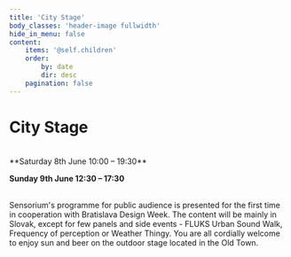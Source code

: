 ```yaml
---
title: 'City Stage'
body_classes: 'header-image fullwidth'
hide_in_menu: false
content:
    items: '@self.children'
    order:
        by: date
        dir: desc
    pagination: false
---
```


# City Stage
<br>
**Saturday 8th June 10:00 – 19:30**<br>

**Sunday 9th June 12:30 – 17:30**<br>

<br>
Sensorium's programme for public audience is presented for the first time in cooperation with Bratislava Design Week. The content will be mainly in Slovak, except for few panels and side events - FLUKS Urban Sound Walk, Frequency of perception or Weather Thingy. 
You are all cordially welcome to enjoy sun and beer on the outdoor stage located in the Old Town.
<br>